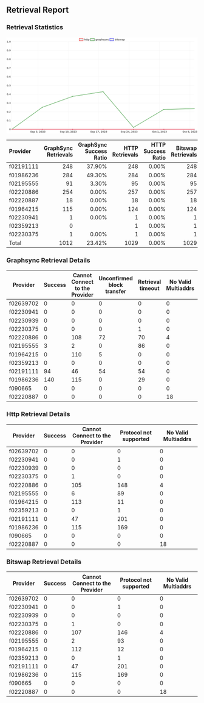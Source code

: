 ## Retrieval Report
### Retrieval Statistics
<img src="https://raw.githubusercontent.com/data-preservation-programs/filplus-checker-assets/main/filecoin-project/filecoin-plus-large-datasets/issues/2150/1696919985462.png"/>

| Provider  | GraphSync Retrievals | GraphSync Success Ratio | HTTP Retrievals | HTTP Success Ratio | Bitswap Retrievals | Bitswap Success Ratio |
| :-------- | -------------------: | ----------------------: | --------------: | -----------------: | -----------------: | --------------------: |
| f02191111 |                  248 |                  37.90% |             248 |              0.00% |                248 |                 0.00% |
| f01986236 |                  284 |                  49.30% |             284 |              0.00% |                284 |                 0.00% |
| f02195555 |                   91 |                   3.30% |              95 |              0.00% |                 95 |                 0.00% |
| f02220886 |                  254 |                   0.00% |             257 |              0.00% |                257 |                 0.00% |
| f02220887 |                   18 |                   0.00% |              18 |              0.00% |                 18 |                 0.00% |
| f01964215 |                  115 |                   0.00% |             124 |              0.00% |                124 |                 0.00% |
| f02230941 |                    1 |                   0.00% |               1 |              0.00% |                  1 |                 0.00% |
| f02359213 |                    0 |                         |               1 |              0.00% |                  1 |                 0.00% |
| f02230375 |                    1 |                   0.00% |               1 |              0.00% |                  1 |                 0.00% |
| Total     |                 1012 |                  23.42% |            1029 |              0.00% |               1029 |                 0.00% |

### Graphsync Retrieval Details
| Provider  | Success | Cannot Connect to the Provider | Unconfirmed block transfer | Retrieval timeout | No Valid Multiaddrs | General retrieval failure |
| --------- | ------- | ------------------------------ | -------------------------- | ----------------- | ------------------- | ------------------------- |
| f02639702 | 0       | 0                              | 0                          | 0                 | 0                   | 0                         |
| f02230941 | 0       | 0                              | 0                          | 0                 | 0                   | 1                         |
| f02230939 | 0       | 0                              | 0                          | 0                 | 0                   | 0                         |
| f02230375 | 0       | 0                              | 0                          | 1                 | 0                   | 0                         |
| f02220886 | 0       | 108                            | 72                         | 70                | 4                   | 0                         |
| f02195555 | 3       | 2                              | 0                          | 86                | 0                   | 0                         |
| f01964215 | 0       | 110                            | 5                          | 0                 | 0                   | 0                         |
| f02359213 | 0       | 0                              | 0                          | 0                 | 0                   | 0                         |
| f02191111 | 94      | 46                             | 54                         | 54                | 0                   | 0                         |
| f01986236 | 140     | 115                            | 0                          | 29                | 0                   | 0                         |
| f090665   | 0       | 0                              | 0                          | 0                 | 0                   | 0                         |
| f02220887 | 0       | 0                              | 0                          | 0                 | 18                  | 0                         |

### Http Retrieval Details
| Provider  | Success | Cannot Connect to the Provider | Protocol not supported | No Valid Multiaddrs |
| --------- | ------- | ------------------------------ | ---------------------- | ------------------- |
| f02639702 | 0       | 0                              | 0                      | 0                   |
| f02230941 | 0       | 0                              | 1                      | 0                   |
| f02230939 | 0       | 0                              | 0                      | 0                   |
| f02230375 | 0       | 1                              | 0                      | 0                   |
| f02220886 | 0       | 105                            | 148                    | 4                   |
| f02195555 | 0       | 6                              | 89                     | 0                   |
| f01964215 | 0       | 113                            | 11                     | 0                   |
| f02359213 | 0       | 0                              | 1                      | 0                   |
| f02191111 | 0       | 47                             | 201                    | 0                   |
| f01986236 | 0       | 115                            | 169                    | 0                   |
| f090665   | 0       | 0                              | 0                      | 0                   |
| f02220887 | 0       | 0                              | 0                      | 18                  |

### Bitswap Retrieval Details
| Provider  | Success | Cannot Connect to the Provider | Protocol not supported | No Valid Multiaddrs |
| --------- | ------- | ------------------------------ | ---------------------- | ------------------- |
| f02639702 | 0       | 0                              | 0                      | 0                   |
| f02230941 | 0       | 0                              | 1                      | 0                   |
| f02230939 | 0       | 0                              | 0                      | 0                   |
| f02230375 | 0       | 1                              | 0                      | 0                   |
| f02220886 | 0       | 107                            | 146                    | 4                   |
| f02195555 | 0       | 2                              | 93                     | 0                   |
| f01964215 | 0       | 112                            | 12                     | 0                   |
| f02359213 | 0       | 0                              | 1                      | 0                   |
| f02191111 | 0       | 47                             | 201                    | 0                   |
| f01986236 | 0       | 115                            | 169                    | 0                   |
| f090665   | 0       | 0                              | 0                      | 0                   |
| f02220887 | 0       | 0                              | 0                      | 18                  |
